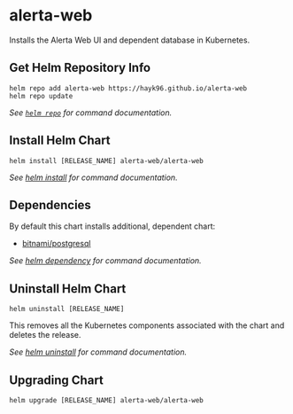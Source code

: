# alerta-web

Installs the Alerta Web UI and dependent database in Kubernetes.

## Get Helm Repository Info

```console
helm repo add alerta-web https://hayk96.github.io/alerta-web
helm repo update
```

_See [`helm repo`](https://helm.sh/docs/helm/helm_repo/) for command documentation._

## Install Helm Chart

```console
helm install [RELEASE_NAME] alerta-web/alerta-web
```

_See [helm install](https://helm.sh/docs/helm/helm_install/) for command documentation._

## Dependencies

By default this chart installs additional, dependent chart:

- [bitnami/postgresql](https://github.com/bitnami/charts/tree/master/bitnami/postgresql)

_See [helm dependency](https://helm.sh/docs/helm/helm_dependency/) for command documentation._

## Uninstall Helm Chart

```console
helm uninstall [RELEASE_NAME]
```

This removes all the Kubernetes components associated with the chart and deletes the release.

_See [helm uninstall](https://helm.sh/docs/helm/helm_uninstall/) for command documentation._

## Upgrading Chart

```console
helm upgrade [RELEASE_NAME] alerta-web/alerta-web
```
